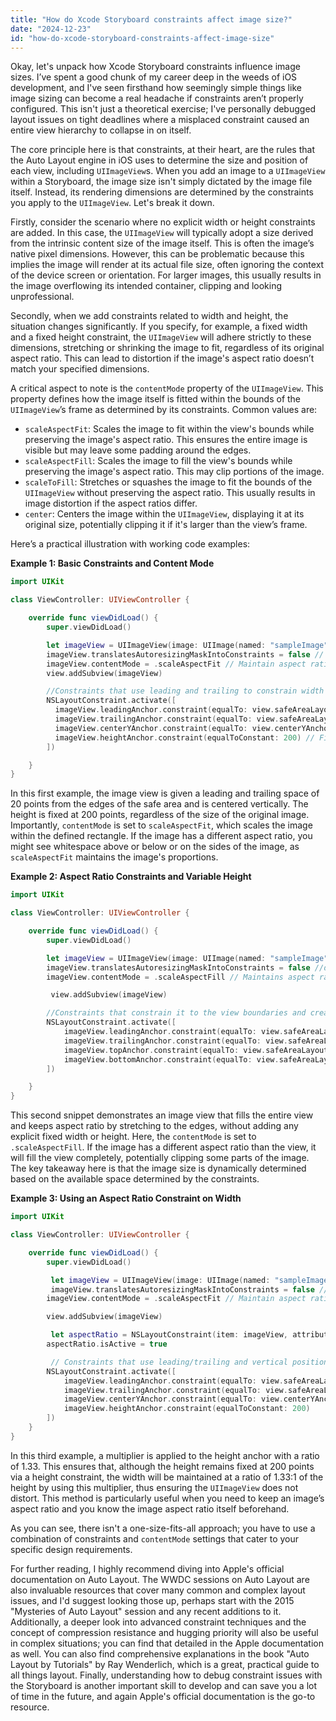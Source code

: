 ```yaml
---
title: "How do Xcode Storyboard constraints affect image size?"
date: "2024-12-23"
id: "how-do-xcode-storyboard-constraints-affect-image-size"
---
```


Okay, let's unpack how Xcode Storyboard constraints influence image sizes. I’ve spent a good chunk of my career deep in the weeds of iOS development, and I've seen firsthand how seemingly simple things like image sizing can become a real headache if constraints aren’t properly configured. This isn't just a theoretical exercise; I've personally debugged layout issues on tight deadlines where a misplaced constraint caused an entire view hierarchy to collapse in on itself.

The core principle here is that constraints, at their heart, are the rules that the Auto Layout engine in iOS uses to determine the size and position of each view, including `UIImageView`s. When you add an image to a `UIImageView` within a Storyboard, the image size isn't simply dictated by the image file itself. Instead, its rendering dimensions are determined by the constraints you apply to the `UIImageView`. Let's break it down.

Firstly, consider the scenario where no explicit width or height constraints are added. In this case, the `UIImageView` will typically adopt a size derived from the intrinsic content size of the image itself. This is often the image’s native pixel dimensions. However, this can be problematic because this implies the image will render at its actual file size, often ignoring the context of the device screen or orientation. For larger images, this usually results in the image overflowing its intended container, clipping and looking unprofessional.

Secondly, when we add constraints related to width and height, the situation changes significantly. If you specify, for example, a fixed width and a fixed height constraint, the `UIImageView` will adhere strictly to these dimensions, stretching or shrinking the image to fit, regardless of its original aspect ratio. This can lead to distortion if the image's aspect ratio doesn’t match your specified dimensions.

A critical aspect to note is the `contentMode` property of the `UIImageView`. This property defines how the image itself is fitted within the bounds of the `UIImageView`’s frame as determined by its constraints. Common values are:

*   `scaleAspectFit`: Scales the image to fit within the view's bounds while preserving the image's aspect ratio. This ensures the entire image is visible but may leave some padding around the edges.
*   `scaleAspectFill`: Scales the image to fill the view's bounds while preserving the image's aspect ratio. This may clip portions of the image.
*   `scaleToFill`: Stretches or squashes the image to fit the bounds of the `UIImageView` without preserving the aspect ratio. This usually results in image distortion if the aspect ratios differ.
*   `center`: Centers the image within the `UIImageView`, displaying it at its original size, potentially clipping it if it's larger than the view’s frame.

Here’s a practical illustration with working code examples:

**Example 1: Basic Constraints and Content Mode**

```swift
import UIKit

class ViewController: UIViewController {

    override func viewDidLoad() {
        super.viewDidLoad()

        let imageView = UIImageView(image: UIImage(named: "sampleImage")) // Assume you have a sampleImage.png in your asset catalog.
        imageView.translatesAutoresizingMaskIntoConstraints = false // disable default autoresizing mask constraints
        imageView.contentMode = .scaleAspectFit // Maintain aspect ratio, fit within bounds
        view.addSubview(imageView)

        //Constraints that use leading and trailing to constrain width and vertical positioning in the middle with a height
        NSLayoutConstraint.activate([
          imageView.leadingAnchor.constraint(equalTo: view.safeAreaLayoutGuide.leadingAnchor, constant: 20),
          imageView.trailingAnchor.constraint(equalTo: view.safeAreaLayoutGuide.trailingAnchor, constant: -20),
          imageView.centerYAnchor.constraint(equalTo: view.centerYAnchor),
          imageView.heightAnchor.constraint(equalToConstant: 200) // Fixed height
        ])

    }
}
```

In this first example, the image view is given a leading and trailing space of 20 points from the edges of the safe area and is centered vertically. The height is fixed at 200 points, regardless of the size of the original image. Importantly, `contentMode` is set to `scaleAspectFit`, which scales the image within the defined rectangle. If the image has a different aspect ratio, you might see whitespace above or below or on the sides of the image, as `scaleAspectFit` maintains the image's proportions.

**Example 2: Aspect Ratio Constraints and Variable Height**

```swift
import UIKit

class ViewController: UIViewController {

    override func viewDidLoad() {
        super.viewDidLoad()

        let imageView = UIImageView(image: UIImage(named: "sampleImage")) // Assume you have a sampleImage.png in your asset catalog.
        imageView.translatesAutoresizingMaskIntoConstraints = false //disable autoresizing mask constraints
        imageView.contentMode = .scaleAspectFill // Maintains aspect ratio, fills the view.

         view.addSubview(imageView)

        //Constraints that constrain it to the view boundaries and create aspect ratio
        NSLayoutConstraint.activate([
            imageView.leadingAnchor.constraint(equalTo: view.safeAreaLayoutGuide.leadingAnchor),
            imageView.trailingAnchor.constraint(equalTo: view.safeAreaLayoutGuide.trailingAnchor),
            imageView.topAnchor.constraint(equalTo: view.safeAreaLayoutGuide.topAnchor),
            imageView.bottomAnchor.constraint(equalTo: view.safeAreaLayoutGuide.bottomAnchor)
        ])

    }
}
```

This second snippet demonstrates an image view that fills the entire view and keeps aspect ratio by stretching to the edges, without adding any explicit fixed width or height. Here, the `contentMode` is set to `.scaleAspectFill`. If the image has a different aspect ratio than the view, it will fill the view completely, potentially clipping some parts of the image. The key takeaway here is that the image size is dynamically determined based on the available space determined by the constraints.

**Example 3: Using an Aspect Ratio Constraint on Width**

```swift
import UIKit

class ViewController: UIViewController {

    override func viewDidLoad() {
        super.viewDidLoad()

         let imageView = UIImageView(image: UIImage(named: "sampleImage")) // Assume you have a sampleImage.png in your asset catalog.
         imageView.translatesAutoresizingMaskIntoConstraints = false //disable autoresizing mask constraints
        imageView.contentMode = .scaleAspectFit // Maintain aspect ratio, fit within bounds

        view.addSubview(imageView)

         let aspectRatio = NSLayoutConstraint(item: imageView, attribute: .width, relatedBy: .equal, toItem: imageView, attribute: .height, multiplier: 1.33, constant: 0) // Assuming 4:3 aspect ratio
        aspectRatio.isActive = true

         // Constraints that use leading/trailing and vertical positioning with height.
        NSLayoutConstraint.activate([
            imageView.leadingAnchor.constraint(equalTo: view.safeAreaLayoutGuide.leadingAnchor, constant: 20),
            imageView.trailingAnchor.constraint(equalTo: view.safeAreaLayoutGuide.trailingAnchor, constant: -20),
            imageView.centerYAnchor.constraint(equalTo: view.centerYAnchor),
            imageView.heightAnchor.constraint(equalToConstant: 200)
        ])
    }
}
```

In this third example, a multiplier is applied to the height anchor with a ratio of 1.33. This ensures that, although the height remains fixed at 200 points via a height constraint, the width will be maintained at a ratio of 1.33:1 of the height by using this multiplier, thus ensuring the `UIImageView` does not distort. This method is particularly useful when you need to keep an image’s aspect ratio and you know the image aspect ratio itself beforehand.

As you can see, there isn't a one-size-fits-all approach; you have to use a combination of constraints and `contentMode` settings that cater to your specific design requirements.

For further reading, I highly recommend diving into Apple's official documentation on Auto Layout. The WWDC sessions on Auto Layout are also invaluable resources that cover many common and complex layout issues, and I'd suggest looking those up, perhaps start with the 2015 "Mysteries of Auto Layout" session and any recent additions to it. Additionally, a deeper look into advanced constraint techniques and the concept of compression resistance and hugging priority will also be useful in complex situations; you can find that detailed in the Apple documentation as well. You can also find comprehensive explanations in the book "Auto Layout by Tutorials" by Ray Wenderlich, which is a great, practical guide to all things layout. Finally, understanding how to debug constraint issues with the Storyboard is another important skill to develop and can save you a lot of time in the future, and again Apple's official documentation is the go-to resource.

